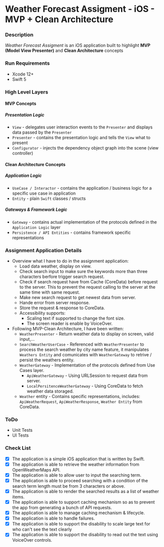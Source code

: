 # Weather Forecast Assigment - iOS - MVP + Clean Architecture

### Description
*Weather Forecast Assigment* is an iOS application built to highlight __MVP (Model View Presenter)__ and __Clean Architecture__ concepts

### Run Requirements

* Xcode 12+
* Swift 5

### High Level Layers

#### MVP Concepts
##### Presentation Logic
* `View` - delegates user interaction events to the `Presenter` and displays data passed by the `Presenter`
* `Presenter` - contains the presentation logic and tells the `View` what to present
* `Configurator` - injects the dependency object graph into the scene (view controller)
#### Clean Architecture Concepts
##### Application Logic

* `UseCase / Interactor` - contains the application / business logic for a specific use case in application
* `Entity` - plain `Swift` classes / structs

##### Gateways & Framework Logic

* `Gateway` - contains actual implementation of the protocols defined in the `Application Logic` layer
* `Persistence / API Entities` - contains framework specific representations

### Assignment Application Details
* Overview what I have to do in the assignment application:
  * Load data weather, display on view.
  * Check search input to make sure the keywords more than three characters berfore trigger search request.
  * Check if search request have from Cache (CoreData) before request to the server. This to prevent the request calling to the server at the same time with same request.
  * Make new search request to get newest data from server.
  * Hande error from server response.
  * Store the request & response to CoreData.  
  * Accessibility supports:
    * Scaling text if supported to change the font size.
    * The screen reader is enable by VoiceOver.   
* Following MVP-Clean Architecture, I have been written:
  * `WeatherPresenter` - Return weather data to display on screen, valid input,...
  * `SearchWeatherUserCase` - Referenced with `WeatherPresenter` to process the search weather by city name feature, it manipulates `Weathers Entity` and comunicates with `WeatherGateway` to retrive / persist the weathers entity.   
  * `WeatherGateway` - Implementation of the protocols defined from Use Cases layer.
    * `ApiWeatherGateway` - Using URLSession to request data from server.
    * `LocalPersitenceWeatherGateway` -  Using CoreData to fetch weather data storaged.
  * `Weather` entity - Contains specific representations, includes: `ApiWeatherRequest`, `ApiWeatherResponse`, `Weather Entity` from CoreData.

### ToDo
* Unit Tests
* UI Tests

### Check List
* [x] The application is a simple iOS application that is written by Swift.
* [x] The application is able to retrieve the weather information from OpenWeatherMaps API. 
* [x] The application is able to allow user to input the searching term.
* [x] The application is able to proceed searching with a condition of the search term length must be from 3 characters or above.
* [x] The application is able to render the searched results as a list of weather items.
* [x] The application is able to support caching mechanism so as to prevent the app from generating a bunch of API requests.
* [x] The application is able to manage caching mechanism & lifecycle.  
* [x] The application is able to handle failures.
* [x] The application is able to support the disability to scale large text for who can't see the text clearly
* [x] The application is able to support the disability to read out the text using VoiceOver controls.

